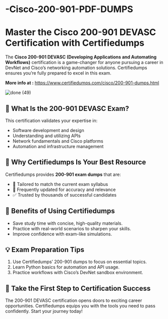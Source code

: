 # -Cisco-200-901-PDF-DUMPS

# Master the Cisco 200-901 DEVASC Certification with Certifiedumps  

The **Cisco 200-901 DEVASC (Developing Applications and Automating Workflows)** certification is a game-changer for anyone pursuing a career in DevNet and Cisco’s networking automation solutions. Certifiedumps ensures you’re fully prepared to excel in this exam.  

**More info at :** https://www.certifiedumps.com/cisco/200-901-dumps.html

![done (49)](https://github.com/user-attachments/assets/f72bfa99-1edb-4d83-9b84-17cd1869d1a5)


## 🌟 What Is the 200-901 DEVASC Exam?  
This certification validates your expertise in:  
- Software development and design  
- Understanding and utilizing APIs  
- Network fundamentals and Cisco platforms  
- Automation and infrastructure management  

## 📝 Why Certifiedumps Is Your Best Resource  
Certifiedumps provides **200-901 exam dumps** that are:  
- 📘 Tailored to match the current exam syllabus  
- 🔄 Frequently updated for accuracy and relevance  
- ✅ Trusted by thousands of successful candidates  

## 🎯 Benefits of Using Certifiedumps  
- Save study time with concise, high-quality materials.  
- Practice with real-world scenarios to sharpen your skills.  
- Improve confidence with exam-like simulations.  

## 💡 Exam Preparation Tips  
1. Use Certifiedumps’ 200-901 dumps to focus on essential topics.  
2. Learn Python basics for automation and API usage.  
3. Practice workflows with Cisco’s DevNet sandbox environment.  

## 🚀 Take the First Step to Certification Success  
The 200-901 DEVASC certification opens doors to exciting career opportunities. Certifiedumps equips you with the tools you need to pass confidently. Start your journey today!

